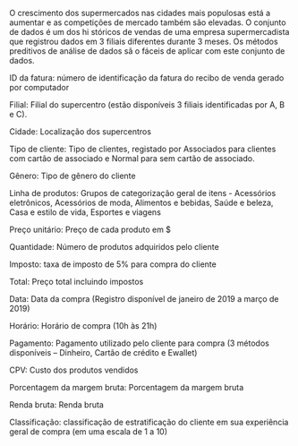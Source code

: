 O crescimento dos supermercados nas cidades mais populosas está a aumentar e as competições de mercado também são elevadas. O conjunto de dados é um dos hi
stóricos de vendas de uma empresa supermercadista que registrou dados em 3 filiais diferentes durante 3 meses. Os métodos preditivos de análise de dados sã
o fáceis de aplicar com este conjunto de dados.

ID da fatura: número de identificação da fatura do recibo de venda gerado por computador

Filial: Filial do supercentro (estão disponíveis 3 filiais identificadas por A, B e C).

Cidade: Localização dos supercentros

Tipo de cliente: Tipo de clientes, registado por Associados para clientes com cartão de associado e Normal para sem cartão de associado.

Gênero: Tipo de gênero do cliente

Linha de produtos: Grupos de categorização geral de itens - Acessórios eletrônicos, Acessórios de moda, Alimentos e bebidas, Saúde e beleza, Casa e estilo de vida, Esportes e viagens

Preço unitário: Preço de cada produto em $

Quantidade: Número de produtos adquiridos pelo cliente

Imposto: taxa de imposto de 5% para compra do cliente

Total: Preço total incluindo impostos

Data: Data da compra (Registro disponível de janeiro de 2019 a março de 2019)

Horário: Horário de compra (10h às 21h)

Pagamento: Pagamento utilizado pelo cliente para compra (3 métodos disponíveis – Dinheiro, Cartão de crédito e Ewallet)

CPV: Custo dos produtos vendidos

Porcentagem da margem bruta: Porcentagem da margem bruta

Renda bruta: Renda bruta

Classificação: classificação de estratificação do cliente em sua experiência geral de compra (em uma escala de 1 a 10)
